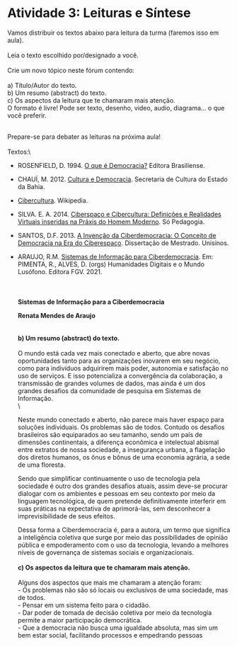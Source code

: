 # Atividade 3: Leituras e Síntese

Vamos distribuir os textos abaixo para leitura da turma (faremos isso em aula).\
\
Leia o texto escolhido por/designado a você.\
\
Crie um novo tópico neste fórum contendo:\
\
a) Título/Autor do texto.\
b) Um resumo (abstract) do texto.\
c) Os aspectos da leitura que te chamaram mais atenção.\
O formato é livre! Pode ser texto, desenho, video, audio, diagrama... o que você preferir.

\
Prepare-se para debater as leituras na próxima aula!\
\
Textos:\


* ROSENFIELD, D. 1994. [O que é Democracia?](https://edisciplinas.usp.br/pluginfile.php/6407023/course/section/6190197/o-que-c3a9-democracia-denis-rosenfield.pdf) Editora Brasiliense.&#x20;
* CHAUÍ, M. 2012. [Cultura e Democracia](https://edisciplinas.usp.br/pluginfile.php/6407023/course/section/6190197/oqeculturavol\_1\_chaui.pdf). Secretaria de Cultura do Estado da Bahia.&#x20;
* [Cibercultura](https://pt.wikipedia.org/wiki/Cibercultura). Wikipedia.
* SILVA. E. A. 2014. [Ciberspaço e Cibercultura: Definições e Realidades Virtuais inseridas na Práxis do Homem Moderno](https://www.pedagogia.com.br/artigos/ciberespaco\_cibercultura/?pagina=0). Só Pedagogia.&#x20;
* SANTOS, D.F. 2013. [A Invenção da Ciberdemocracia: O Conceito de Democracia na Era do Ciberespaço](http://www.repositorio.jesuita.org.br/handle/UNISINOS/4070). Dissertação de Mestrado. Unisinos.&#x20;
*   ARAUJO, R.M. [Sistemas de Informação para Ciberdemocracia](https://editora.fgv.br/produto/humanidades-digitais-e-o-mundo-lusofono-3625). Em: PIMENTA, R., ALVES, D. (orgs) Humanidades Digitais e o Mundo Lusófono. Editora FGV. 2021. \
    \
    \
    \
    **Sistemas de Informação para a Ciberdemocracia**

    **Renata Mendes de Araujo**\
    \
    \
    **b) Um resumo (abstract) do texto.**\
    \
    O mundo está cada vez mais conectado e aberto, que abre novas oportunidades tanto para as organizações inovarem em seu negócio, como para indivíduos adquirirem mais poder, autonomia e satisfação no uso de serviços. E isso potencializa a convergência da colaboração, a transmissão de grandes volumes de dados, mas ainda é um dos grandes desafios da comunidade de pesquisa em Sistemas de Informação.\
    \


    Neste mundo conectado e aberto, não parece mais haver espaço para soluções individuais. Os problemas são de todos. Contudo os desafios brasileiros são equiparados ao seu tamanho, sendo um país de dimensões continentais, a diferença econômica e intelectual abismal entre extratos de nossa sociedade, a insegurança urbana, a flagelação dos diretos humanos, os ônus e bônus de uma economia agrária, a sede de uma floresta.

    Sendo que simplificar continuamente o uso de tecnologia pela sociedade é outro dos grandes desafios atuais, assim deve-se procurar dialogar com os ambientes e pessoas em seu contexto por meio da linguagem tecnológica, de quem pretende definitivamente interferir em suas práticas na expectativa de aprimorá-las, sem desconhecer a imprevisibilidade de seus efeitos.

    Dessa forma a Ciberdemocracia é, para a autora, um termo que significa a inteligência coletiva que surge por meio das possibilidades de opinião pública e empoderamento com o uso da tecnologia, levando a melhores níveis de governança de sistemas sociais e organizacionais.\
    \
    **c) Os aspectos da leitura que te chamaram mais atenção.**\
    \
    Alguns dos aspectos que mais me chamaram a atenção foram:\
    \- Os problemas não são só locais ou exclusivos de uma sociedade, mas de todos.\
    \- Pensar em um sistema feito para o cidadão.\
    \- Dar poder de tomada de decisão coletiva por meio da tecnologia permite a maior participação democrática.\
    \- Que a democracia não busca uma igualdade absoluta, mas sim um bem estar social, facilitando processos e empedrando pessoas
